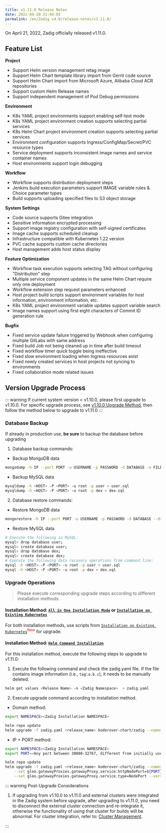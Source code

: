 ```yaml
---
title: v1.11.0 Release Notes
date: 2022-04-20 21:44:03
permalink: /en/Zadig v4.0/release-notes/v1.11.0/
---
```


On April 21, 2022, Zadig officially released v1.11.0.

## Feature List

**Project**

- Support Helm version management retag image
- Support Helm Chart template library import from Gerrit code source
- Support Helm Chart import from Microsoft Azure, Alibaba Cloud ACR repositories
- Support custom Helm Release names
- Support independent management of Pod Debug permissions

**Environment**

- K8s YAML project environments support enabling self-test mode
- K8s YAML project environment creation supports selecting partial services
- K8s Helm Chart project environment creation supports selecting partial services
- Environment configuration supports Ingress/ConfigMap/Secret/PVC resource types
- Service deployment supports inconsistent image names and service container names
- Host environments support login debugging

**Workflow**

- Workflow supports distribution deployment steps
- Jenkins build execution parameters support IMAGE variable rules & Choice parameter types
- Build supports uploading specified files to S3 object storage

**System Settings**

- Code source supports Gitee integration
- Sensitive information encrypted processing
- Support image registry configuration with self-signed certificates
- Image cache supports scheduled cleanup
- Infrastructure compatible with Kubernetes 1.22 version
- PVC cache supports custom cache directories
- Host management adds host status display

**Feature Optimization**

- Workflow task execution supports selecting TAG without configuring "Distribution" step
- Multiple service component updates in the same Helm Chart require only one deployment
- Workflow extension step request parameters enhanced
- Host project build scripts support environment variables for host information, environment information, etc.
- K8s YAML project environment variable updates support variable search
- Image names support using first eight characters of Commit ID generation rule

**Bugfix**

- Fixed service update failure triggered by Webhook when configuring multiple GitLabs with same address
- Fixed build Job not being cleaned up in time after build timeout
- Fixed workflow timer quick toggle being ineffective
- Fixed slow environment loading when Ingress resources exist
- Fixed newly created services in host projects not syncing to environments
- Fixed collaboration mode related issues

## Version Upgrade Process
::: warning
If current system version < v1.10.0, please first upgrade to v1.10.0. For specific upgrade process, see [v1.10.0 Upgrade Method](/Zadig%20v2.2.0/release-notes/v1.10.0/#版本升级过程), then follow the method below to upgrade to v1.11.0
:::

### Database Backup
If already in production use, **be sure** to backup the database before upgrading
1. Database backup commands:
- Backup MongoDB data
```bash
mongodump -h IP --port PORT -u USERNAME -p PASSWORD -d DATABASE -o FILE_PATH
```
- Backup MySQL data
```bash
mysqldump -h <HOST> -P <PORT> -u root -p user > user.sql
mysqldump -h <HOST> -P <PORT> -u root -p dex > dex.sql
```
2. Database restore commands:
- Restore MongoDB data
```bash
mongorestore -h IP --port PORT -u USERNAME -p PASSWORD -d DATABASE --drop FILE_PATH
```
- Restore MySQL data
```bash
# Execute the following in MySQL:
mysql> drop database user;
mysql> create database user;
mysql> drop database dex;
mysql> create database dex;
# Execute the following data recovery operations from command line:
mysql -h <HOST> -P <PORT> -u root -p user < user.sql
mysql -h <HOST> -P <PORT> -u root -p dex < dex.sql
```

### Upgrade Operations

> Please execute corresponding upgrade steps according to different installation methods.

#### Installation Method: [`All in One Installation Mode`](/Zadig%20v2.2.0/install/all-in-one/) or [`Installation on Existing Kubernetes`](/Zadig%20v2.2.0/install/install-on-k8s/)

For both installation methods, use scripts from [`Installation on Existing Kubernetes`](/Zadig%20v2.2.0/install/install-on-k8s/)<sup style='color: red'>New</sup> for upgrade.

#### Installation Method: [`Helm Command Installation`](/Zadig%20v2.2.0/install/helm-deploy/)
For this installation method, execute the following steps to upgrade to v1.11.0:

1. Execute the following command and check the zadig.yaml file. If the file contains image information (i.e., `tag:a.b.c`), it needs to be manually deleted.

```bash
helm get values <Release Name> -n <Zadig Namespace>  > zadig.yaml
```

2. Execute upgrade command according to installation method.

- Domain method:

```bash
export NAMESPACE=<Zadig Installation NAMESPACE>

helm repo update
helm upgrade -f zadig.yaml <release_name> koderover-chart/zadig --namespace ${NAMESPACE} --version=1.11.0
```

- IP + PORT method:

```bash
export NAMESPACE=<Zadig Installation NAMESPACE>
export PORT=<Any port between 30000-32767, different from initially used port>

helm repo update
helm upgrade -f zadig.yaml <release_name> koderover-chart/zadig --namespace ${NAMESPACE} \
    --set gloo.gatewayProxies.gatewayProxy.service.httpNodePort=${PORT} \
    --set gloo.gatewayProxies.gatewayProxy.service.type=NodePort --version=1.11.0
```

::: warning Post-Upgrade Considerations

1. If upgrading from v1.10.0 to v1.11.0 and external clusters were integrated in the Zadig system before upgrade, after upgrading to v1.11.0, you need to disconnect the external cluster connection and re-integrate it, otherwise the functionality of using that cluster for builds will be abnormal. For cluster integration, refer to: [Cluster Management](/Zadig%20v2.2.0/pages/cluster_manage/).

:::
